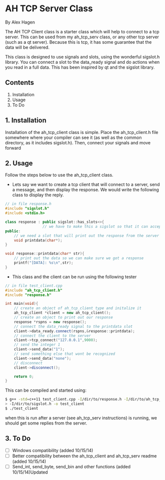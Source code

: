 # AH TCP Server Class
By Alex Hagen

The AH TCP Client class is a starter class which will help to connect to a tcp server.  This can be used from my ah_tcp_serv class, or any other tcp server (such as a qt server).  Because this is tcp, it has some guarantee that the data will be delivered.

This class is designed to use signals and slots, using the wonderful sigslot.h library.  You can connect a slot to the data_ready signal and do actions when you read in a full data.  This has been inspired by qt and the sigslot library.

## Contents
1. Installation
2. Usage
3. To Do

## 1. Installation
Installation of the ah_tcp_client class is simple.  Place the ah_tcp_client.h file somewhere where your compiler can see it (as well as the common directory, as it includes sigslot.h).  Then, connect your signals and move forward

## 2. Usage
Follow the steps below to use the ah_tcp_client class.
* Lets say we want to create a tcp client that will connect to a server, send a message, and then display the response.  We would write the following class to display the reply.

```c++
// in file response.h
#include "sigslot.h"
#include <stdio.h>

class response : public sigslot::has_slots<>{
				 // we have to make this a sigslot so that it can accept slots
public:
	// we need a slot that will print out the response from the server
	void printdata(char*);
}

void response::printdata(char* str){
	// print out the data so we can make sure we got a response
	printf("[DATA]: %s\n",str);
}
```

* This class and the client can be run using the following tester

```c++
// in file test_client.cpp
#include "ah_tcp_client.h"
#include "response.h"

int main(void){
	// create an object of ah_tcp_client type and initalize it
	ah_tcp_client *client = new ah_tcp_client();
	// create an object to print out our response
	response *rspns = new response();
	// connect the data_ready signal to the printdata slot
	client->data_ready.connect(rspns,&response::printdata);
	// connect the client to the server
	client->tcp_connect("127.0.0.1",9000);
	// send the integer 1
	client->send_data("1");
	// send something else that wont be recognized
	client->send_data("none");
	// disconnect
	client->disconnect();

	return 0;
}

```

This can be compiled and started using:

```bash
$ g++ -std=c++11 test_client.cpp -I/dir/to/response.h -I/dir/to/ah_tcp_client.h \
> -I/dir/to/sigslot.h -o test_client
$ ./test_client
```

when this is run after a server (see ah_tcp_serv instructions) is running, we should get some replies from the server.

## 3. To Do
- [ ] Windows compatibility (added 10/15/14)
- [ ] Better compatibility between the ah_tcp_client and ah_tcp_serv readme (added 10/15/14)
- [ ] Send_int, send_byte, send_bin and other functions (added 10/15/14)Updated
